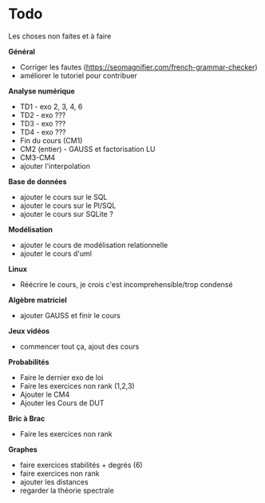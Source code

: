 # Todo

Les choses non faites et à faire

**Général**
* Corriger les fautes (https://seomagnifier.com/french-grammar-checker)
* améliorer le tutoriel pour contribuer

**Analyse numérique**
* TD1 - exo 2, 3, 4, 6
* TD2 - exo ???
* TD3 - exo ???
* TD4 - exo ???
* Fin du cours (CM1)
* CM2 (entier) - GAUSS et factorisation LU
* CM3-CM4
* ajouter l'interpolation

**Base de données**
* ajouter le cours sur le SQL
* ajouter le cours sur le Pl/SQL
* ajouter le cours sur SQLite ?

**Modélisation**
* ajouter le cours de modélisation relationnelle
* ajouter le cours d'uml

**Linux**
* Réécrire le cours, je crois c'est incomprehensible/trop condensé

**Algèbre matriciel**
* ajouter GAUSS et finir le cours

**Jeux vidéos**
* commencer tout ça, ajout des cours

**Probabilités**
* Faire le dernier exo de loi
* Faire les exercices non rank (1,2,3)
* Ajouter le CM4
* Ajouter les Cours de DUT

**Bric à Brac**
* Faire les exercices non rank 

**Graphes**
* faire exercices stabilités + degrés (6)
* faire exercices non rank
* ajouter les distances
* regarder la théorie spectrale